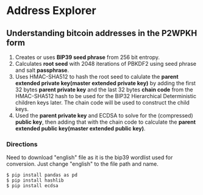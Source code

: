 # Address Explorer
## Understanding bitcoin addresses in the P2WPKH form
1. Creates or uses **BIP39 seed phrase** from 256 bit entropy.
2. Calculates **root seed** with 2048 iterations of PBKDF2 using seed phrase and salt **passphrase**.
3. Uses HMAC-SHA512 to hash the root seed to calulate the **parent extended private key(master extended private key)** by adding the first 32 bytes **parent private key** and the last 32 bytes **chain code** from the HMAC-SHA512 hash to be used for the BIP32 Hierarchical Deterministic children keys later.  The chain code will be used to construct the child keys.
4. Used the **parent private key** and ECDSA to solve for the (compressed) **public key**, then adding that with the chain code to calculate the **parent extended public key(master extended public key)**.

### Directions
Need to download "english" file as it is the bip39 wordlist used for conversion.  Just change "english" to the file path and name.

    $ pip install pandas as pd
    $ pip install hashlib
    $ pip install ecdsa

